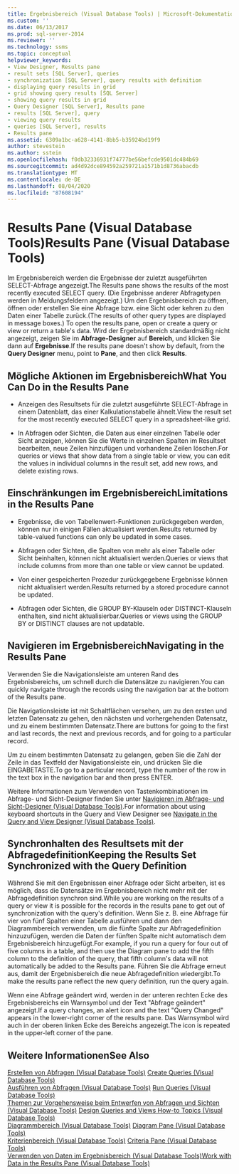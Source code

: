 ```yaml
---
title: Ergebnisbereich (Visual Database Tools) | Microsoft-Dokumentation
ms.custom: ''
ms.date: 06/13/2017
ms.prod: sql-server-2014
ms.reviewer: ''
ms.technology: ssms
ms.topic: conceptual
helpviewer_keywords:
- View Designer, Results pane
- result sets [SQL Server], queries
- synchronization [SQL Server], query results with definition
- displaying query results in grid
- grid showing query results [SQL Server]
- showing query results in grid
- Query Designer [SQL Server], Results pane
- results [SQL Server], query
- viewing query results
- queries [SQL Server], results
- Results pane
ms.assetid: 6309a1bc-a628-4141-8bb5-b35924bd19f9
author: stevestein
ms.author: sstein
ms.openlocfilehash: f0db32336931f74777be56befcde9501dc484b69
ms.sourcegitcommit: ad4d92dce894592a259721a1571b1d8736abacdb
ms.translationtype: MT
ms.contentlocale: de-DE
ms.lasthandoff: 08/04/2020
ms.locfileid: "87608194"
---
```

# <a name="results-pane-visual-database-tools"></a><span data-ttu-id="31f8f-102">Results Pane (Visual Database Tools)</span><span class="sxs-lookup"><span data-stu-id="31f8f-102">Results Pane (Visual Database Tools)</span></span>
  <span data-ttu-id="31f8f-103">Im Ergebnisbereich werden die Ergebnisse der zuletzt ausgeführten SELECT-Abfrage angezeigt.</span><span class="sxs-lookup"><span data-stu-id="31f8f-103">The Results pane shows the results of the most recently executed SELECT query.</span></span> <span data-ttu-id="31f8f-104">(Die Ergebnisse anderer Abfragetypen werden in Meldungsfeldern angezeigt.) Um den Ergebnisbereich zu öffnen, öffnen oder erstellen Sie eine Abfrage bzw. eine Sicht oder kehren zu den Daten einer Tabelle zurück.</span><span class="sxs-lookup"><span data-stu-id="31f8f-104">(The results of other query types are displayed in message boxes.) To open the results pane, open or create a query or view or return a table's data.</span></span> <span data-ttu-id="31f8f-105">Wird der Ergebnisbereich standardmäßig nicht angezeigt, zeigen Sie im **Abfrage-Designer** auf **Bereich**, und klicken Sie dann auf **Ergebnisse**.</span><span class="sxs-lookup"><span data-stu-id="31f8f-105">If the results pane doesn't show by default, from the **Query Designer** menu, point to **Pane**, and then click **Results**.</span></span>  
  
## <a name="what-you-can-do-in-the-results-pane"></a><span data-ttu-id="31f8f-106">Mögliche Aktionen im Ergebnisbereich</span><span class="sxs-lookup"><span data-stu-id="31f8f-106">What You Can Do in the Results Pane</span></span>  
  
-   <span data-ttu-id="31f8f-107">Anzeigen des Resultsets für die zuletzt ausgeführte SELECT-Abfrage in einem Datenblatt, das einer Kalkulationstabelle ähnelt.</span><span class="sxs-lookup"><span data-stu-id="31f8f-107">View the result set for the most recently executed SELECT query in a spreadsheet-like grid.</span></span>  
  
-   <span data-ttu-id="31f8f-108">In Abfragen oder Sichten, die Daten aus einer einzelnen Tabelle oder Sicht anzeigen, können Sie die Werte in einzelnen Spalten im Resultset bearbeiten, neue Zeilen hinzufügen und vorhandene Zeilen löschen.</span><span class="sxs-lookup"><span data-stu-id="31f8f-108">For queries or views that show data from a single table or view, you can edit the values in individual columns in the result set, add new rows, and delete existing rows.</span></span>  
  
## <a name="limitations-in-the-results-pane"></a><span data-ttu-id="31f8f-109">Einschränkungen im Ergebnisbereich</span><span class="sxs-lookup"><span data-stu-id="31f8f-109">Limitations in the Results Pane</span></span>  
  
-   <span data-ttu-id="31f8f-110">Ergebnisse, die von Tabellenwert-Funktionen zurückgegeben werden, können nur in einigen Fällen aktualisiert werden.</span><span class="sxs-lookup"><span data-stu-id="31f8f-110">Results returned by table-valued functions can only be updated in some cases.</span></span>  
  
-   <span data-ttu-id="31f8f-111">Abfragen oder Sichten, die Spalten von mehr als einer Tabelle oder Sicht beinhalten, können nicht aktualisiert werden.</span><span class="sxs-lookup"><span data-stu-id="31f8f-111">Queries or views that include columns from more than one table or view cannot be updated.</span></span>  
  
-   <span data-ttu-id="31f8f-112">Von einer gespeicherten Prozedur zurückgegebene Ergebnisse können nicht aktualisiert werden.</span><span class="sxs-lookup"><span data-stu-id="31f8f-112">Results returned by a stored procedure cannot be updated.</span></span>  
  
-   <span data-ttu-id="31f8f-113">Abfragen oder Sichten, die GROUP BY-Klauseln oder DISTINCT-Klauseln enthalten, sind nicht aktualisierbar.</span><span class="sxs-lookup"><span data-stu-id="31f8f-113">Queries or views using the GROUP BY or DISTINCT clauses are not updatable.</span></span>  
  
## <a name="navigating-in-the-results-pane"></a><span data-ttu-id="31f8f-114">Navigieren im Ergebnisbereich</span><span class="sxs-lookup"><span data-stu-id="31f8f-114">Navigating in the Results Pane</span></span>  
 <span data-ttu-id="31f8f-115">Verwenden Sie die Navigationsleiste am unteren Rand des Ergebnisbereichs, um schnell durch die Datensätze zu navigieren.</span><span class="sxs-lookup"><span data-stu-id="31f8f-115">You can quickly navigate through the records using the navigation bar at the bottom of the Results pane.</span></span>  
  
 <span data-ttu-id="31f8f-116">Die Navigationsleiste ist mit Schaltflächen versehen, um zu den ersten und letzten Datensatz zu gehen, den nächsten und vorhergehenden Datensatz, und zu einem bestimmten Datensatz.</span><span class="sxs-lookup"><span data-stu-id="31f8f-116">There are buttons for going to the first and last records, the next and previous records, and for going to a particular record.</span></span>  
  
 <span data-ttu-id="31f8f-117">Um zu einem bestimmten Datensatz zu gelangen, geben Sie die Zahl der Zeile in das Textfeld der Navigationsleiste ein, und drücken Sie die EINGABETASTE.</span><span class="sxs-lookup"><span data-stu-id="31f8f-117">To go to a particular record, type the number of the row in the text box in the navigation bar and then press ENTER.</span></span>  
  
 <span data-ttu-id="31f8f-118">Weitere Informationen zum Verwenden von Tastenkombinationen im Abfrage- und Sicht-Designer finden Sie unter [Navigieren im Abfrage- und Sicht-Designer &#40;Visual Database Tools&#41;](visual-database-tools.md).</span><span class="sxs-lookup"><span data-stu-id="31f8f-118">For information about using keyboard shortcuts in the Query and View Designer see [Navigate in the Query and View Designer &#40;Visual Database Tools&#41;](visual-database-tools.md).</span></span>  
  
## <a name="keeping-the-results-set-synchronized-with-the-query-definition"></a><span data-ttu-id="31f8f-119">Synchronhalten des Resultsets mit der Abfragedefinition</span><span class="sxs-lookup"><span data-stu-id="31f8f-119">Keeping the Results Set Synchronized with the Query Definition</span></span>  
 <span data-ttu-id="31f8f-120">Während Sie mit den Ergebnissen einer Abfrage oder Sicht arbeiten, ist es möglich, dass die Datensätze im Ergebnisbereich nicht mehr mit der Abfragedefinition synchron sind.</span><span class="sxs-lookup"><span data-stu-id="31f8f-120">While you are working on the results of a query or view it is possible for the records in the results pane to get out of synchronization with the query's definition.</span></span> <span data-ttu-id="31f8f-121">Wenn Sie z. B. eine Abfrage für vier von fünf Spalten einer Tabelle ausführen und dann den Diagrammbereich verwenden, um die fünfte Spalte zur Abfragedefinition hinzuzufügen, werden die Daten der fünften Spalte nicht automatisch dem Ergebnisbereich hinzugefügt.</span><span class="sxs-lookup"><span data-stu-id="31f8f-121">For example, if you run a query for four out of five columns in a table, and then use the Diagram pane to add the fifth column to the definition of the query, that fifth column's data will not automatically be added to the Results pane.</span></span> <span data-ttu-id="31f8f-122">Führen Sie die Abfrage erneut aus, damit der Ergebnisbereich die neue Abfragedefinition wiedergibt.</span><span class="sxs-lookup"><span data-stu-id="31f8f-122">To make the results pane reflect the new query definition, run the query again.</span></span>  
  
 <span data-ttu-id="31f8f-123">Wenn eine Abfrage geändert wird, werden in der unteren rechten Ecke des Ergebnisbereichs ein Warnsymbol und der Text "Abfrage geändert" angezeigt.</span><span class="sxs-lookup"><span data-stu-id="31f8f-123">If a query changes, an alert icon and the text "Query Changed" appears in the lower-right corner of the results pane.</span></span> <span data-ttu-id="31f8f-124">Das Warnsymbol wird auch in der oberen linken Ecke des Bereichs angezeigt.</span><span class="sxs-lookup"><span data-stu-id="31f8f-124">The icon is repeated in the upper-left corner of the pane.</span></span>  
  
## <a name="see-also"></a><span data-ttu-id="31f8f-125">Weitere Informationen</span><span class="sxs-lookup"><span data-stu-id="31f8f-125">See Also</span></span>  
 <span data-ttu-id="31f8f-126">[Erstellen von Abfragen &#40;Visual Database Tools&#41;](create-queries-visual-database-tools.md) </span><span class="sxs-lookup"><span data-stu-id="31f8f-126">[Create Queries &#40;Visual Database Tools&#41;](create-queries-visual-database-tools.md) </span></span>  
 <span data-ttu-id="31f8f-127">[Ausführen von Abfragen &#40;Visual Database Tools&#41;](run-queries-visual-database-tools.md) </span><span class="sxs-lookup"><span data-stu-id="31f8f-127">[Run Queries &#40;Visual Database Tools&#41;](run-queries-visual-database-tools.md) </span></span>  
 <span data-ttu-id="31f8f-128">[Themen zur Vorgehensweise beim Entwerfen von Abfragen und Sichten &#40;Visual Database Tools&#41;](design-queries-and-views-how-to-topics-visual-database-tools.md) </span><span class="sxs-lookup"><span data-stu-id="31f8f-128">[Design Queries and Views How-to Topics &#40;Visual Database Tools&#41;](design-queries-and-views-how-to-topics-visual-database-tools.md) </span></span>  
 <span data-ttu-id="31f8f-129">[Diagrammbereich &#40;Visual Database Tools&#41;](diagram-pane-visual-database-tools.md) </span><span class="sxs-lookup"><span data-stu-id="31f8f-129">[Diagram Pane &#40;Visual Database Tools&#41;](diagram-pane-visual-database-tools.md) </span></span>  
 <span data-ttu-id="31f8f-130">[Kriterienbereich &#40;Visual Database Tools&#41;](criteria-pane-visual-database-tools.md) </span><span class="sxs-lookup"><span data-stu-id="31f8f-130">[Criteria Pane &#40;Visual Database Tools&#41;](criteria-pane-visual-database-tools.md) </span></span>  
 [<span data-ttu-id="31f8f-131">Verwenden von Daten im Ergebnisbereich &#40;Visual Database Tools&#41;</span><span class="sxs-lookup"><span data-stu-id="31f8f-131">Work with Data in the Results Pane &#40;Visual Database Tools&#41;</span></span>](results-pane-visual-database-tools.md)  
  
  
